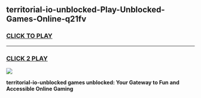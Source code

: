 
## territorial-io-unblocked-Play-Unblocked-Games-Online-q21fv
<h3>
<a href="https://premium76.site?title=territorial-io-unblocked&ref=25A">CLICK TO PLAY</a></h3>
<hr>

<h3>
<a href="https://premium76.site?title=territorial-io-unblocked&ref=25A">CLICK 2 PLAY</a>
  
</h3>

<a href="https://premium76.site?title=territorial-io-unblocked&ref=25A"><img src="https://clearcache.store/games.png"></a>


**territorial-io-unblocked games unblocked: Your Gateway to Fun and Accessible Online Gaming**

